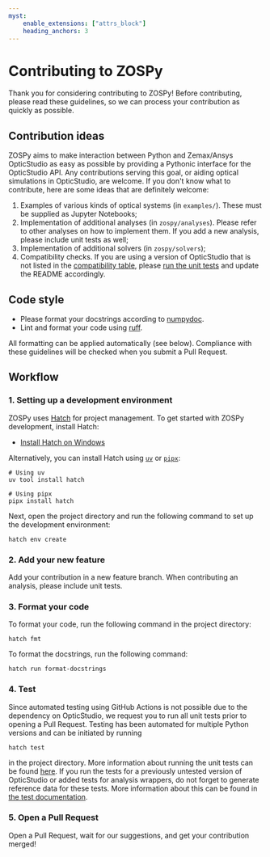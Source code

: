 ```yaml
---
myst:
    enable_extensions: ["attrs_block"]
    heading_anchors: 3
---
```


# Contributing to ZOSPy

Thank you for considering contributing to ZOSPy! Before contributing, please read these guidelines, so we can process
your contribution as quickly as possible.

## Contribution ideas

ZOSPy aims to make interaction between Python and Zemax/Ansys OpticStudio as easy as possible by providing a Pythonic
interface for the OpticStudio API.
Any contributions serving this goal, or aiding optical simulations in OpticStudio, are welcome. If you don't know what to contribute, here are some ideas that are
definitely welcome:

1. Examples of various kinds of optical systems (in `examples/`). These must be supplied as Jupyter Notebooks;
2. Implementation of additional analyses (in `zospy/analyses`). Please refer to other analyses on how to implement them.
   If you add a new analysis, please include unit tests as well;
3. Implementation of additional solvers (in `zospy/solvers`);
4. Compatibility checks. If you are using a version of OpticStudio that is not listed in the [compatibility table](../compatibility.md),
   please [run the unit tests](#4-test) and update the README accordingly.

## Code style

- Please format your docstrings according to [numpydoc].
- Lint and format your code using [ruff].

All formatting can be applied automatically (see below). 
Compliance with these guidelines will be checked when you submit a Pull Request.

## Workflow

### 1. Setting up a development environment

ZOSPy uses [Hatch][hatch] for project management.
To get started with ZOSPy development, install Hatch:

- [Install Hatch on Windows][hatch-windows]

Alternatively, you can install Hatch using [`uv`][uv] or [`pipx`][pipx]:

```shell
# Using uv
uv tool install hatch

# Using pipx
pipx install hatch
```

Next, open the project directory and run the following command to set up the development environment:

```shell
hatch env create
```

### 2. Add your new feature

Add your contribution in a new feature branch. When contributing an analysis, please include unit tests.

### 3. Format your code

To format your code, run the following command in the project directory:

```shell
hatch fmt
```

To format the docstrings, run the following command:

```shell
hatch run format-docstrings 
```

### 4. Test

Since automated testing using GitHub Actions is not possible due to the dependency on OpticStudio, we request you
to run all unit tests prior to opening a Pull Request. Testing has been automated for multiple Python versions and
can be initiated by running

```shell
hatch test
```

in the project directory. More information about running the unit tests can be found [here](unit_tests.md).
If you run the tests for a previously untested version of OpticStudio or added tests for analysis wrappers, 
do not forget to generate reference data for these tests.
More information about this can be found in [the test documentation](unit_tests.md#generating-test-reference-data).

### 5. Open a Pull Request

Open a Pull Request, wait for our suggestions, and get your contribution merged!

[numpydoc]: https://numpydoc.readthedocs.io/en/latest/format.html
[ruff]: https://astral.sh/ruff
[hatch]: https://hatch.pypa.io/
[hatch-windows]: https://hatch.pypa.io/latest/install/#gui-installer_1
[uv]: https://docs.astral.sh/uv/
[pipx]: https://pipx.pypa.io/latest/installation/